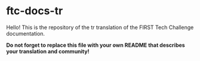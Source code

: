 # ftc-docs-tr

Hello! This is the repository of the tr translation of the FIRST Tech Challenge documentation.

**Do not forget to replace this file with your own README that describes your translation and community!**

